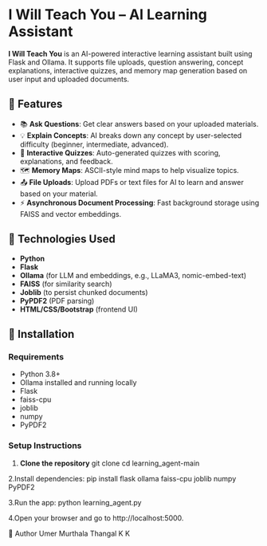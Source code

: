 # I Will Teach You – AI Learning Assistant

**I Will Teach You** is an AI-powered interactive learning assistant built using Flask and Ollama. It supports file uploads, question answering, concept explanations, interactive quizzes, and memory map generation based on user input and uploaded documents.

## 🧠 Features

- 📚 **Ask Questions**: Get clear answers based on your uploaded materials.
- 💡 **Explain Concepts**: AI breaks down any concept by user-selected difficulty (beginner, intermediate, advanced).
- 📝 **Interactive Quizzes**: Auto-generated quizzes with scoring, explanations, and feedback.
- 🗺️ **Memory Maps**: ASCII-style mind maps to help visualize topics.
- 📤 **File Uploads**: Upload PDFs or text files for AI to learn and answer based on your material.
- ⚡ **Asynchronous Document Processing**: Fast background storage using FAISS and vector embeddings.

## 🚀 Technologies Used

- **Python**
- **Flask**
- **Ollama** (for LLM and embeddings, e.g., LLaMA3, nomic-embed-text)
- **FAISS** (for similarity search)
- **Joblib** (to persist chunked documents)
- **PyPDF2** (PDF parsing)
- **HTML/CSS/Bootstrap** (frontend UI)

## 🔧 Installation

### Requirements

- Python 3.8+
- Ollama installed and running locally
- Flask
- faiss-cpu
- joblib
- numpy
- PyPDF2

### Setup Instructions

1. **Clone the repository**
   git clone <your-repo-url>
   cd learning_agent-main
   
2.Install dependencies:
pip install flask ollama faiss-cpu joblib numpy PyPDF2

3.Run the app:
python learning_agent.py

4.Open your browser and go to http://localhost:5000.

👤 Author
Umer Murthala Thangal K K

